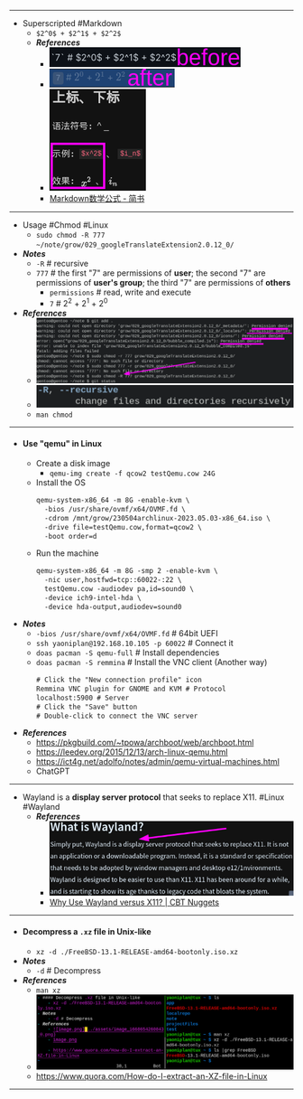 - ---
- Superscripted #Markdown
	- `$2^0$ + $2^1$ + $2^2$`
	- ***References***
		- ![image.png](../assets/image_1668673468941_0.png)
		- ![image.png](../assets/image_1668673541829_0.png)
		- ![image.png](../assets/image_1668673233635_0.png)
		- [Markdown数学公式 - 简书](https://www.jianshu.com/p/4d823d1b9c71)
- ---
- Usage #Chmod #Linux
	- `sudo chmod -R 777 ~/note/grow/029_googleTranslateExtension2.0.12_0/`
- ***Notes***
	- `-R` # recursive
	- `777` # the first "7" are permissions of **user**; the second "7" are permissions of **user's group**; the third "7" are permissions of **others**
		- `permissions` # read, write and execute
		- `7` # $2^2$ + $2^1$ + $2^0$
- ***References***
	- ![image.png](../assets/image_1668671601715_0.png)
	- ![image.png](../assets/image_1668671715909_0.png)
	- `man chmod`
- ---
- #### Use "qemu" in Linux
    - Create a disk image
        - `qemu-img create -f qcow2 testQemu.cow 24G`
    - Install the OS
      ```
      qemu-system-x86_64 -m 8G -enable-kvm \
        -bios /usr/share/ovmf/x64/OVMF.fd \
        -cdrom /mnt/grow/230504archlinux-2023.05.03-x86_64.iso \
        -drive file=testQemu.cow,format=qcow2 \
        -boot order=d
      ```
    - Run the machine
      ```
      qemu-system-x86_64 -m 8G -smp 2 -enable-kvm \
        -nic user,hostfwd=tcp::60022-:22 \
        testQemu.cow -audiodev pa,id=sound0 \
        -device ich9-intel-hda \
        -device hda-output,audiodev=sound0
      ```
- ***Notes***
    - `-bios /usr/share/ovmf/x64/OVMF.fd` # 64bit UEFI
    - `ssh yaoniplan@192.168.10.105 -p 60022` # Connect it
    - `doas pacman -S qemu-full` # Install dependencies
    - `doas pacman -S remmina` # Install the VNC client (Another way)
      ```
      # Click the "New connection profile" icon
      Remmina VNC plugin for GNOME and KVM # Protocol
      localhost:5900 # Server
      # Click the "Save" button
      # Double-click to connect the VNC server
      ```
- ***References***
    - https://pkgbuild.com/~tpowa/archboot/web/archboot.html
    - https://leedev.org/2015/12/13/arch-linux-qemu.html
    - https://ict4g.net/adolfo/notes/admin/qemu-virtual-machines.html
    - ChatGPT
- ---
- Wayland is a **display server protocol** that seeks to replace X11. #Linux #Wayland
	- ***References***
		- ![image.png](../assets/image_1668656110539_0.png)
		- [Why Use Wayland versus X11? | CBT Nuggets](https://www.cbtnuggets.com/blog/technology/networking/why-use-wayland-versus-x11)
- ---
- #### Decompress a `.xz` file in Unix-like
    - `xz -d ./FreeBSD-13.1-RELEASE-amd64-bootonly.iso.xz`
- ***Notes***
    - `-d` # Decompress
- ***References***
    - `man xz`
    - ![2023-02-12_14:44:43.png](../assets/2023-02-12_14:44:43.png)
    - https://www.quora.com/How-do-I-extract-an-XZ-file-in-Linux
- ---
